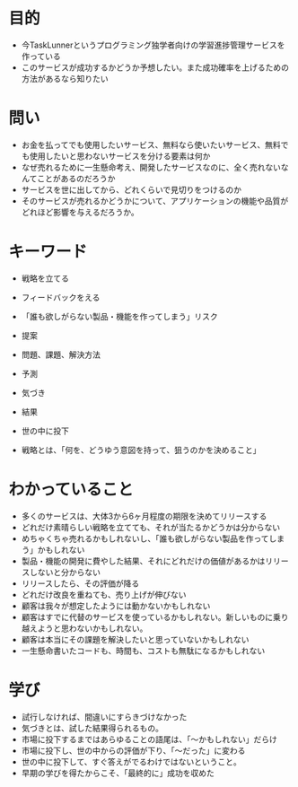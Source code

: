 # 目的
+ 今TaskLunnerというプログラミング独学者向けの学習進捗管理サービスを作っている
+ このサービスが成功するかどうか予想したい。また成功確率を上げるための方法があるなら知りたい

# 問い
+ お金を払ってでも使用したいサービス、無料なら使いたいサービス、無料でも使用したいと思わないサービスを分ける要素は何か
+ なぜ売れるために一生懸命考え、開発したサービスなのに、全く売れないなんてことがあるのだろうか
+ サービスを世に出してから、どれくらいで見切りをつけるのか
+ そのサービスが売れるかどうかについて、アプリケーションの機能や品質がどれほど影響を与えるだろうか。

# キーワード
+ 戦略を立てる
+ フィードバックをえる
+ 「誰も欲しがらない製品・機能を作ってしまう」リスク
+ 提案
+ 問題、課題、解決方法
+ 予測
+ 気づき
+ 結果
+ 世の中に投下


+ 戦略とは、「何を、どうゆう意図を持って、狙うのかを決めること」

# わかっていること
+ 多くのサービスは、大体3から6ヶ月程度の期限を決めてリリースする
+ どれだけ素晴らしい戦略を立てても、それが当たるかどうかは分からない
+ めちゃくちゃ売れるかもしれないし、「誰も欲しがらない製品を作ってしまう」かもしれない
+ 製品・機能の開発に費やした結果、それにどれだけの価値があるかはリリースしないと分からない
+ リリースしたら、その評価が降る
+ どれだけ改良を重ねても、売り上げが伸びない
+ 顧客は我々が想定したようには動かないかもしれない
+ 顧客はすでに代替のサービスを使っているかもしれない。新しいものに乗り越えようと思わないかもしれない。
+ 顧客は本当にその課題を解決したいと思っていないかもしれない
+ 一生懸命書いたコードも、時間も、コストも無駄になるかもしれない

# 学び
+ 試行しなければ、間違いにすらきづけなかった
+ 気づきとは、試した結果得られるもの。
+ 市場に投下するまではあらゆることの語尾は、「〜かもしれない」だらけ
+ 市場に投下し、世の中からの評価が下り、「〜だった」に変わる
+ 世の中に投下して、すぐ答えがでるわけではないということ。
+ 早期の学びを得たからこそ、「最終的に」成功を収めた

# 
 

